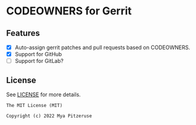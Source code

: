 # CODEOWNERS for Gerrit

## Features

- [x] Auto-assign gerrit patches and pull requests based on CODEOWNERS.
- [x] Support for GitHub
- [ ] Support for GitLab?

## License

See [LICENSE](LICENSE) for more details.

```text
The MIT License (MIT)

Copyright (c) 2022 Mya Pitzeruse
```
